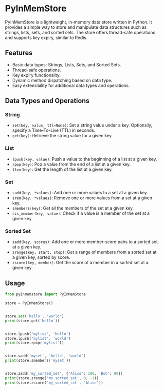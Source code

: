 # PyInMemStore

PyInMemStore is a lightweight, in-memory data store written in Python. It provides a simple way to store and manipulate data structures such as strings, lists, sets, and sorted sets. The store offers thread-safe operations and supports key expiry, similar to Redis.

## Features

- Basic data types: Strings, Lists, Sets, and Sorted Sets.
- Thread-safe operations.
- Key expiry functionality.
- Dynamic method dispatching based on data type.
- Easy extensibility for additional data types and operations.

## Data Types and Operations

### String

- `set(key, value, ttl=None)`: Set a string value under a key. Optionally, specify a Time-To-Live (TTL) in seconds.
- `get(key)`: Retrieve the string value for a given key.

### List

- `lpush(key, value)`: Push a value to the beginning of a list at a given key.
- `rpop(key)`: Pop a value from the end of a list at a given key.
- `llen(key)`: Get the length of the list at a given key.

### Set

- `sadd(key, *values)`: Add one or more values to a set at a given key.
- `srem(key, *values)`: Remove one or more values from a set at a given key.
- `smembers(key)`: Get all the members of the set at a given key.
- `sis_member(key, value)`: Check if a value is a member of the set at a given key.

### Sorted Set

- `zadd(key, scores)`: Add one or more member-score pairs to a sorted set at a given key.
- `zrange(key, start, stop)`: Get a range of members from a sorted set at a given key, sorted by score.
- `zscore(key, member)`: Get the score of a member in a sorted set at a given key.

## Usage

```python
from pyinmemstore import PyInMemStore

store = PyInMemStore()


store.set('hello', 'world')
print(store.get('hello'))


store.lpush('mylist', 'hello')
store.lpush('mylist', 'world')
print(store.rpop('mylist'))


store.sadd('myset', 'hello', 'world')
print(store.smembers('myset'))


store.zadd('my_sorted_set', {'Alice': 100, 'Bob': 90})
print(store.zrange('my_sorted_set', 0, -1))
print(store.zscore('my_sorted_set', 'Alice'))
